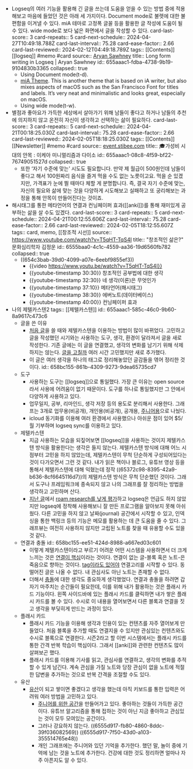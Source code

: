 - Logseq의 여러 기능을 활용해 긴 글을 쓰는데 도움을 얻을 수 있는 방법 중에 적용해보고 마음에 들었던 것은 아래 세 가지이다. Document mode로 불렛에 대한 불편함을 이겨낼 수 있다. miA 테마로 고정폭 글꼴 등을 활용한 글 작성에 도움이 될 수 있다. wide mode로 보다 넓은 화면에서 글을 작성할 수 있다.
  card-last-score:: 3
  card-repeats:: 5
  card-next-schedule:: 2024-04-27T10:49:18.788Z
  card-last-interval:: 75.28
  card-ease-factor:: 2.66
  card-last-reviewed:: 2024-02-12T04:49:18.789Z
  tags:: [[Contents]][[logseq]] #memo #card
  source:: [Aryan Sawhney](https://aryansawhney.com/pages/long-form-writing-in-logseq/)
  title:: Long form writing in Logseq | Aryan Sawhney
  id:: 655aaac1-fdba-4738-9b19-9104830b3365
  collapsed:: true
	- Using Document mode(t-d).
	- [miA Theme](https://github.com/playerofgames/logseq-mia-theme). This is another theme that is based on iA writer, but also mixes aspects of macOS such as the San Francisco Font for titles and labels. It’s very neat and minimalistic and looks great, especially on macOS.
	- Using wide mode(t-w).
- 별점과 좋아요가 가득한 세상에서 살아가기 위해 남들이 좋다고 하거나 남들의 추천에 의지하지 않고 온전히 자신이 생각하고 선택하는 삶이 필요하다.
  card-last-score:: 3
  card-repeats:: 5
  card-next-schedule:: 2024-04-21T00:18:25.030Z
  card-last-interval:: 75.28
  card-ease-factor:: 2.66
  card-last-reviewed:: 2024-02-05T18:18:25.030Z
  tags:: [[Contents]][[Newsletter]] #memo #card
  source:: [event.stibee.com](https://event.stibee.com/v2/click/MTA3NDI2LzE4NjExMzMvMzQ0Ni8/aHR0cHM6Ly9zdGliLmVlL2w2bjk)
  title:: 🎓가성비 시대의 안목 : 이케아 미니멀리즘과 다이소
  id:: 655aaac1-08c8-4f59-bf22-76749051527d
  collapsed:: true
	- 또한 ‘자기 수준에 맞는’ 시도도 필요합니다. 만약 제 월급이 500원인데 남들이 좋다고 해서 100원짜리 음식을 즐겨 먹을 수도 없는 노릇이고요. 먹을 순 있겠지만, 가격표가 눈에 띌 때마다 체할 게 분명합니다.
	  즉, 결국 자기 수준에 맞는, 자신의 필요와 삶에 맞는 것을 다양하게 시도해보고 실패하고 또 궁리해보는 과정을 통해 안목이 만들어진다는 것이죠.
- 해시태그를 통한 메타언어의 연결과 컨닝페이퍼 효과([[anki]])를 통해 재미있게 공부하는 삶을 살 수도 있겠다.
  card-last-score:: 3
  card-repeats:: 5
  card-next-schedule:: 2024-04-21T00:12:55.606Z
  card-last-interval:: 75.28
  card-ease-factor:: 2.66
  card-last-reviewed:: 2024-02-05T18:12:55.607Z
  tags:: card, memo, [[창조적 시선]]
  source:: https://www.youtube.com/watch?v=T5qHT-TqS4I
  title:: "창조적인 삶은?" 문화심리학자 김정운
  id:: 6555baa0-4c1c-4559-aa36-19d6560fb782
  collapsed:: true
  * ((654c3bab-39d0-4099-a07e-6eebf9855ef3))
	- {{video https://www.youtu.be/watch?v=T5qHT-TqS4I}}
	- {{youtube-timestamp 30:30}} 창조적인 공부법에 대한 생각
	- {{youtube-timestamp 32:30}} 네 생각(이론)은 무엇인가
	- {{youtube-timestamp 37:10}} 메타언어(해시태그)
	- {{youtube-timestamp 38:30}} 에버노트(데이터베이스)
	- {{youtube-timestamp 40:00}} 컨닝페이퍼 효과
- 나의 제텔카스텐2
  tags:: [[제텔카스텐]]
  id:: 655aaac1-585c-46c0-9b60-8a9617c473c6
	- 글을 쓴 이유
		- [처음 글](((6528be1c-0161-4cac-8b66-edb9e985bc3e)))을 쓸 때와 제텔카스텐을 이용하는 방법이 많이 바뀌었다. 고민하고 글을 작성했던 시기와는 사용하는 도구, 생각, 환경이 달라져서 글을 새로 작성한다. 기존 글에는 이 글을 연결했고, 생각의 변화를 남기기 위해 삭제하지는 않는다. [글을 고칠까](((653f7dcf-80ef-4ce7-9413-8d02fce0b878))) 여러 시간 고민했지만 새로 추가했다.
		- 이 글은 여러 생각을 하나의 태그로 정리해놓았던 글감들을 엮어 정리한 것이다.
		  id:: 658bc155-861b-4309-9273-9dea65735cd7
	- 도구
		- 사용하는 도구는 [[logseq]]으로 통일했다. 가장 큰 이유는 open source라서 사용에 어려움이 없기 때문이다. 도구를 하나로 통일했지만 그 안에서 다양하게 사용하고 있다.
		- 업무일지, 공부, 리마인드, 생각 저장 등의 용도로 분리해서 사용한다. 그래프는 3개로 업무용(비공개), 개인용(비공개), 공개용, [주니어용](((6555baa0-c0b9-45c1-8074-add8fe25de12)))으로 나눴다.
		- icloud 동기화를 이용해 여러 환경에서 사용했으나 아쉬운 점이 있어 $5/월 기부하며 logseq sync를 이용하고 있다.
	- 제텔카스텐
		- 지금 사용하는 모습을 되짚어보면 [[logseq]]을 사용하는 것이지 제텔카스텐 방식을 활용한다는 생각은 들지 않는다. 제텔카스텐 방식에 대해 어느 시점부터 고민을 하지 않았는데, 제텔카스텐이 무척 단순하게 구성되어있다는 것이 다가오면서 그런 것 같다. 내가 읽은 책이나 블로그, 유튜브 영상 등을 통해서 제텔카스텐에 대해 익혔는데 정작 ((65372c98-8395-42a9-b636-8cf6645116d7))의 제텔카스텐 방식은 무척 단순했던 것이다. 그래서 도구나 프레임워크에 종속되지 않고 나의 그래프를 잘 정리하는 방법을 생각하고 고민하며 산다.
		- [지난 글](((6528be1c-0161-4cac-8b66-edb9e985bc3e)))에서 [roam research를 낮게 평가](((6555baa0-4a22-4f7e-8b32-b997e9f8d57b)))하고 logseq은 언급도 하지 않았지만 logseq에 정착해 사용해보니 잘 만든 프로그램을 알아보지 못해 아쉬웠다. 다른 고민을 하지 않고 날짜(journal) 공간에서 시작할 수 있고, 인덱싱을 통한 백링크 등의 기능은 메모를 활용하는 데 큰 도움을 줄 수 있다. 그래프뷰는 여전히 사용하지 않지만 고립된 노트를 찾을 때 유용할 수도 있을 것 같다.
	- 연결과 충돌
	  id:: 658bc155-ee51-424d-8988-a667ed03c601
		- 이렇게 제텔카스텐이라고 부르기 어려운 어떤 시스템을 사용하면서 더 크게 느끼는 것은 [연결이 핵심]( ((6555baa0-c0f4-4038-9e5c-b61a81abada1)) )이라는 것이다. 연결이 없는 글-블록 혹은 노트-은 죽음으로 향하는 것이다. [tag이라도 있어야]( ((6555baa0-4c1c-4559-aa36-19d6560fb782)) ) 연결고리를 시작할 수 있다. 동떨어진 글은 나올 수 없다. 내 관심사도 아닌 노트는 존재할 수 없다.
		- 더해서 [충돌](((6555baa0-d5b2-49f8-adf4-dc0b3aaceaae)))에 대한 생각도 중요하게 생각했었다. 연결과 충돌을 하려면 갑자기 마주치는 순간들이 필요한데, 이를 위해 내가 활용하는 것은 플래시 카드 기능이다. 왼쪽 사이드바에 있는 플래시 카드를 클릭하면 내가 쌓은 플래시 카드를 볼 수 있다. 수시로 이 내용을 열어보면서 다른 블록과 연결을 짓고 생각을 부딪히게 만드는 과정이 있다.
	- 플래시 카드
		- 플래시 카드 기능을 이용해 생각과 인용이 있는 컨텐츠를 자주 열어보게 만들었다. 처음 블록을 추가할 때도 연결지을 수 있지만 관심있는 컨텐츠와도 수시로 블록으로 연결한다. 시즌2라고 할 이번 시스템에서는 플래시 카드를 통한 간격 반복 학습이 핵심이다. 그래서 [[anki]]와 관련한 컨텐츠도 많이 살펴보곤 했다.
		- 플래시 카드를 이용해 기사를 읽고, 관심사를 연결하고, 생각의 변화를 추적할 수 있게 남긴다. 계속 관심을 가질 노트와 당장 관심이 없을 노트에 적절한 답변을 추가하는 것으로 반복 간격을 조절할 수도 있다.
	- 유산
		- [유산](((6555baa0-28bc-4b42-ba18-59a1e9261a9f)))이 되고 쌓이면 좋겠다고 생각을 했는데 아직 키보드를 통한 입력은 어려워 여러 방법을 고민하고 있다.
			- [주니어를 위한 공간]( ((6555baa0-c0b9-45c1-8074-add8fe25de12)) )을 만들어가고 있다. 좋아하는 것들이 가득한 공간이다. 유튜브 알고리즘을 통해 접하는 것이 아닌 지금 좋아하고 관심있는 것이 모두 모여있는 공간이다.
			- 그러나 강요하지 않는다. ((6555d917-fb80-4860-8ddc-39f036082569)) ((6555d917-7f50-43d0-a103-355514765e48))
			- 개인 그래프에는 주니어와 있던 기억을 추가한다. 했던 말, 놀이 중에 기억에 남는 것을 노트에 추가한다. 건강에 대한 것도 정리하면 얼마나 자주 아픈지도 알 수 있다.